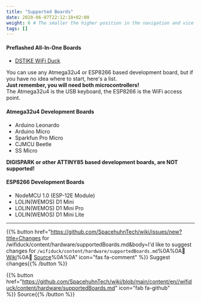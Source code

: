```yaml
---
title: "Supported Boards"
date: 2020-06-07T22:12:18+02:00
weight: 6 # The smaller the higher position in the navigation and vice versa
tags: []
---
```


#### Preflashed All-In-One Boards
* [DSTIKE WiFi Duck](#dstike-wifi-duck)

You can use any Atmega32u4 or ESP8266 based development board,
but if you have no idea where to start, here's a list.  
**Just remember, you will need both microcontrollers!**  
The Atmega32u4 is the USB keyboard, the ESP8266 is the WiFi access point.

#### Atmega32u4 Development Boards
* Arduino Leonardo
* Arduino Micro
* Sparkfun Pro Micro
* CJMCU Beetle
* SS Micro

**DIGISPARK or other ATTINY85 based development boards, are NOT supported!**  

#### ESP8266 Development Boards
* NodeMCU 1.0 (ESP-12E Module)
* LOLIN(WEMOS) D1 Mini
* LOLIN(WEMOS) D1 Mini Pro
* LOLIN(WEMOS) D1 Mini Lite

---

{{% button href="https://github.com/SpacehuhnTech/wiki/issues/new?title=Changes for /wifiduck/content/hardware/supportedBoards.md&body=I'd like to suggest changes for `/wifiduck/content/hardware/supportedBoards.md`%0A%0A:link: [Wiki](https://spacehuhn.wiki//wifiduck/content/hardware/supportedBoards)%0A:link: [Source](https://github.com/SpacehuhnTech/wiki/blob/main/content/en//wifiduck/content/hardware/supportedBoards.md)%0A%0A<!-- Describe your desired changes -->" icon="fas fa-comment" %}}&nbsp;Suggest changes{{% /button %}}

{{% button href="https://github.com/SpacehuhnTech/wiki/blob/main/content/en//wifiduck/content/hardware/supportedBoards.md" icon="fab fa-github" %}}&nbsp;Source{{% /button %}}